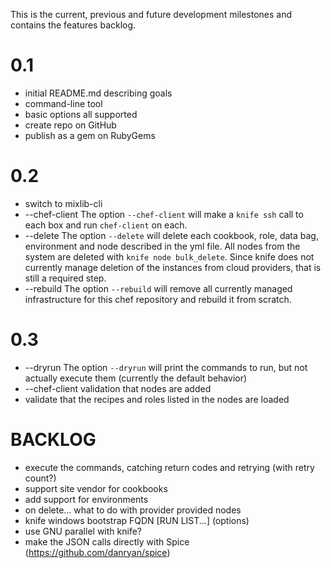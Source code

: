 This is the current, previous and future development milestones and contains the features backlog.

0.1
===
* initial README.md describing goals
* command-line tool
* basic options all supported
* create repo on GitHub
* publish as a gem on RubyGems

0.2
===
* switch to mixlib-cli
* --chef-client The option `--chef-client` will make a `knife ssh` call to each box and run `chef-client` on each.
* --delete The option `--delete` will delete each cookbook, role, data bag, environment and node described in the yml file. All nodes from the system are deleted with `knife node bulk_delete`. Since knife does not currently manage deletion of the instances from cloud providers, that is still a required step.
* --rebuild The option `--rebuild` will remove all currently managed infrastructure for this chef repository and rebuild it from scratch.

0.3
===
* --dryrun The option `--dryrun` will print the commands to run, but not actually execute them (currently the default behavior)
* --chef-client validation that nodes are added
* validate that the recipes and roles listed in the nodes are loaded

BACKLOG
=======
* execute the commands, catching return codes and retrying (with retry count?)
* support site vendor for cookbooks
* add support for environments
* on delete... what to do with provider provided nodes
* knife windows bootstrap FQDN [RUN LIST...] (options)
* use GNU parallel with knife?
* make the JSON calls directly with Spice (https://github.com/danryan/spice) 
